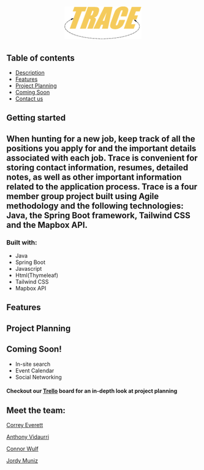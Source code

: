 <h1 align="center">
  <a href="http://www.job-trace.org"><img src="https://raw.githubusercontent.com/TraceCapstone/Trace/main/src/main/resources/static/img/traceLogo.png" alt="Trace" width="200"></a>
</h1>

Table of contents
---

- [Description](#getting-started)
- [Features](#features)
- [Project Planning](#)
- [Coming Soon](#coming-soon) 
- [Contact us](#meet-the-team)

## Getting started 
When hunting for a new job, keep track of all the positions you apply for and the
important details associated with each job. Trace is convenient for storing contact information,
resumes, detailed notes, as well as other important information related to the application
process. Trace is a four member group project built using Agile methodology and the following
technologies: Java, the Spring Boot framework, Tailwind CSS and the Mapbox API.
---
### Built with:
- Java
- Spring Boot
- Javascript
- Html(Thymeleaf)
- Tailwind CSS
- Mapbox API

## Features

## Project Planning

## Coming Soon!
- In-site search
- Event Calendar
- Social Networking 

#### Checkout our [Trello](https://trello.com/b/7RZwJwaF/trace-kanban-board) board for an in-depth look at project planning 

## Meet the team:

[Correy Everett](https://github.com/correyEverett)

[Anthony Vidaurri](https://github.com/AntonioVRI)

[Connor Wulf](https://github.com/ConWulf)

[Jordy Muniz](https://github.com/jordysolis96)
